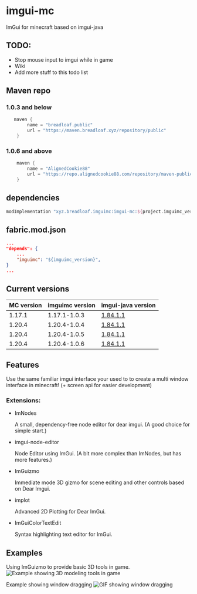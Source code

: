 # imgui-mc
ImGui for minecraft based on imgui-java

## TODO:

- Stop mouse input to imgui while in game
- Wiki
- Add more stuff to this todo list

## Maven repo

### 1.0.3 and below
```groovy
   maven {
        name = "breadloaf.public"
        url = "https://maven.breadloaf.xyz/repository/public"
    }
```

### 1.0.6 and above
```groovy
    maven {
        name = "AlignedCookie88"
        url = "https://repo.alignedcookie88.com/repository/maven-public/"
    }
```

## dependencies
```groovy
modImplementation "xyz.breadloaf.imguimc:imgui-mc:${project.imguimc_version}"
```

## fabric.mod.json
```json
...
"depends": {
    ...
    "imguimc": "${imguimc_version}",
}
...
```

## Current versions

| MC version | imguimc version | imgui-java version                                                     |
| ---------- | --------------- | ---------------------------------------------------------------------- |
| 1.17.1     | 1.17.1-1.0.3    | [1.84.1.1](https://github.com/SpaiR/imgui-java/releases/tag/v1.84.1.1) |
| 1.20.4     | 1.20.4-1.0.4    | [1.84.1.1](https://github.com/SpaiR/imgui-java/releases/tag/v1.84.1.1) |
| 1.20.4     | 1.20.4-1.0.5    | [1.84.1.1](https://github.com/SpaiR/imgui-java/releases/tag/v1.84.1.1) |
| 1.20.4     | 1.20.4-1.0.6    | [1.84.1.1](https://github.com/SpaiR/imgui-java/releases/tag/v1.84.1.1) |

## Features

Use the same familiar imgui interface your used to to create a multi window interface in minecraft! (+ screen api for easier development)

### Extensions:

- ImNodes
  
    A small, dependency-free node editor for dear imgui. (A good choice for simple start.)
- imgui-node-editor
  
    Node Editor using ImGui. (A bit more complex than ImNodes, but has more features.)
- ImGuizmo
  
    Immediate mode 3D gizmo for scene editing and other controls based on Dear Imgui.
- implot
  
    Advanced 2D Plotting for Dear ImGui.
- ImGuiColorTextEdit
  
    Syntax highlighting text editor for ImGui.

## Examples

Using ImGuizmo to provide basic 3D tools in game.
![Example showing 3D modeling tools in game](https://i.imgur.com/y65sWyQ.png)


Example showing window dragging
![GIF showing window dragging](https://cdn.discordapp.com/attachments/854660703742328884/886957812725452800/Peek_2021-09-13_13-44.gif)
